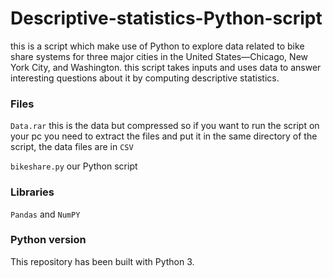 # Descriptive-statistics-Python-script
this is a script which make use of Python to explore data related to bike share systems for three major cities in the United States—Chicago, New York City, and Washington.
this script takes inputs and uses data to answer interesting questions about it by computing descriptive statistics.


### Files
```Data.rar``` this is the data but compressed so if you want to run the script on your pc you need to extract the files and put it in the same directory of the script, the data files are in ```CSV```

```bikeshare.py``` our Python script 


### Libraries
```Pandas``` and ```NumPY```


### Python version
This repository has been built with Python 3.

